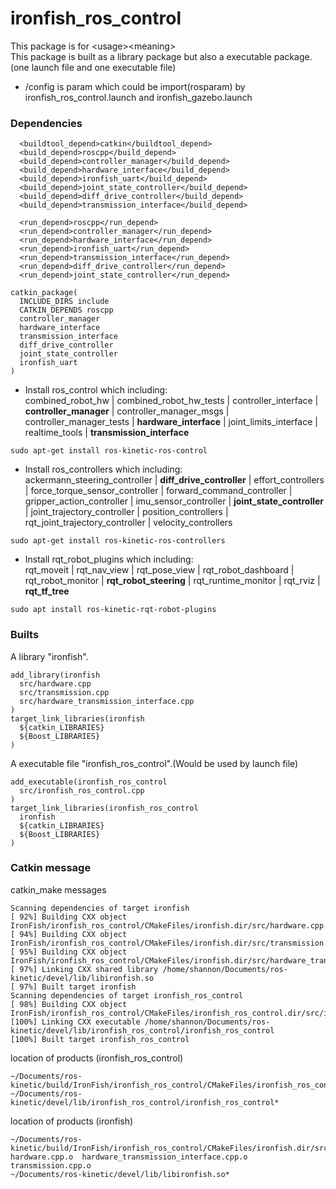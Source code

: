 # ironfish_ros_control
This package is for \<usage\>\<meaning\>  
This package is built as a library package but also a executable package.(one launch file and one executable file)  
* /config is param which could be import(rosparam) by ironfish_ros_control.launch and ironfish_gazebo.launch

### Dependencies
```
  <buildtool_depend>catkin</buildtool_depend>
  <build_depend>roscpp</build_depend>
  <build_depend>controller_manager</build_depend>
  <build_depend>hardware_interface</build_depend>
  <build_depend>ironfish_uart</build_depend>
  <build_depend>joint_state_controller</build_depend>
  <build_depend>diff_drive_controller</build_depend>
  <build_depend>transmission_interface</build_depend>

  <run_depend>roscpp</run_depend>
  <run_depend>controller_manager</run_depend>
  <run_depend>hardware_interface</run_depend>
  <run_depend>ironfish_uart</run_depend>
  <run_depend>transmission_interface</run_depend>
  <run_depend>diff_drive_controller</run_depend>
  <run_depend>joint_state_controller</run_depend>

```
```
catkin_package(
  INCLUDE_DIRS include
  CATKIN_DEPENDS roscpp
  controller_manager
  hardware_interface
  transmission_interface
  diff_drive_controller
  joint_state_controller
  ironfish_uart 
)

```
* Install ros_control which including:   
combined_robot_hw | combined_robot_hw_tests | controller_interface | **controller_manager** | controller_manager_msgs | controller_manager_tests | **hardware_interface** | joint_limits_interface | realtime_tools | **transmission_interface**
```
sudo apt-get install ros-kinetic-ros-control
```
* Install ros_controllers which including:   
ackermann_steering_controller | **diff_drive_controller** | effort_controllers | force_torque_sensor_controller | forward_command_controller | gripper_action_controller | imu_sensor_controller | **joint_state_controller** | joint_trajectory_controller | position_controllers | rqt_joint_trajectory_controller | velocity_controllers
```
sudo apt-get install ros-kinetic-ros-controllers
```
* Install rqt_robot_plugins which including:   
rqt_moveit | rqt_nav_view | rqt_pose_view | rqt_robot_dashboard | rqt_robot_monitor | **rqt_robot_steering** | rqt_runtime_monitor | rqt_rviz | **rqt_tf_tree**
```
sudo apt install ros-kinetic-rqt-robot-plugins
```

### Builts
A library "ironfish".
```
add_library(ironfish
  src/hardware.cpp
  src/transmission.cpp
  src/hardware_transmission_interface.cpp
)
target_link_libraries(ironfish
  ${catkin_LIBRARIES}
  ${Boost_LIBRARIES}
)
```

A executable file "ironfish_ros_control".(Would be used by launch file)
```
add_executable(ironfish_ros_control
  src/ironfish_ros_control.cpp
)
target_link_libraries(ironfish_ros_control
  ironfish
  ${catkin_LIBRARIES}
  ${Boost_LIBRARIES}
)

```

### Catkin message
catkin_make messages
```
Scanning dependencies of target ironfish
[ 92%] Building CXX object IronFish/ironfish_ros_control/CMakeFiles/ironfish.dir/src/hardware.cpp.o
[ 94%] Building CXX object IronFish/ironfish_ros_control/CMakeFiles/ironfish.dir/src/transmission.cpp.o
[ 95%] Building CXX object IronFish/ironfish_ros_control/CMakeFiles/ironfish.dir/src/hardware_transmission_interface.cpp.o
[ 97%] Linking CXX shared library /home/shannon/Documents/ros-kinetic/devel/lib/libironfish.so
[ 97%] Built target ironfish
Scanning dependencies of target ironfish_ros_control
[ 98%] Building CXX object IronFish/ironfish_ros_control/CMakeFiles/ironfish_ros_control.dir/src/ironfish_ros_control.cpp.o
[100%] Linking CXX executable /home/shannon/Documents/ros-kinetic/devel/lib/ironfish_ros_control/ironfish_ros_control
[100%] Built target ironfish_ros_control
```
location of products (ironfish_ros_control)
```
~/Documents/ros-kinetic/build/IronFish/ironfish_ros_control/CMakeFiles/ironfish_ros_control.dir/src/ironfish_ros_control.cpp.o*
~/Documents/ros-kinetic/devel/lib/ironfish_ros_control/ironfish_ros_control*
```
location of products (ironfish)
```
~/Documents/ros-kinetic/build/IronFish/ironfish_ros_control/CMakeFiles/ironfish.dir/src/
hardware.cpp.o  hardware_transmission_interface.cpp.o  transmission.cpp.o
~/Documents/ros-kinetic/devel/lib/libironfish.so*
```
